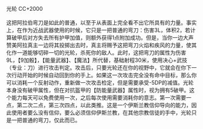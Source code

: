 <title>光轮</title>
<meta name="GENERATOR" content="WinCHM">
<meta http-equiv="Content-Type" content="text/html; charset=gb2312">
<br>光轮 CC+2000 
<br>
<br>这把阿拉伯弯刀是如此的普通，以至于从表面上完全看不出它所具有的力量。事实上，在作为近战武器使用的时候，它只是一把普通的弯刀：伤害3L，体积2，若计算破甲后对方失去所有护甲加值，则额外获得1点附加成功。但是，当你一边大声赞美阿拉真主一边将其投掷出去时，真主将赐予这把弯刀火焰和疾风的力量，使其化作一道能够切碎一切的光轮，杀死你的敌人。此时，这把弯刀的属性为伤害9L，【9加骰】，【能量武器】、【魔法】所代替，基础射程30米，使用决心+武技（专业：刀）进行攻击判定。攻击后，只要光轮还在你的视野中，它就会在你下一次行动开始的时候自动回到你的手上。如果这一次攻击完全没有命中目标，那么你可以消耗一个反射动作，重新做一次攻击检定，但是需要承受-5DP的减值。光轮本身没有破甲属性，但在对抗盔甲的【防能量武器】属性时，视为拥有5破甲。这个能力每天可以免费使用一次，之后每次使用需要消耗你的意志。第一次需要一点，第二次二点，第三次四点，以此类推。这是一个伊斯兰教信仰导向的能力，因此使用者要么没有信仰，要么必须信仰伊斯兰教，在其他宗教信徒的手中，光轮只是一把普通的弯刀，仅此而已。
<br>
